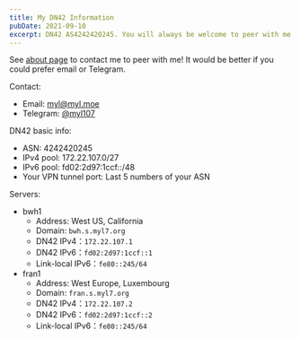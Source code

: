 ```yaml
---
title: My DN42 Information
pubDate: 2021-09-10
excerpt: DN42 AS4242420245. You will always be welcome to peer with me!
---
```


See [about page](/pages/about/) to contact me to peer with me!
It would be better if you could prefer email or Telegram.

Contact:

- Email: [myl@myl.moe](mailto:myl@myl.moe)
- Telegram: [@myl107](https://t.me/myl107)

DN42 basic info:

- ASN: 4242420245
- IPv4 pool: 172.22.107.0/27
- IPv6 pool: fd02:2d97:1ccf::/48
- Your VPN tunnel port: Last 5 numbers of your ASN

Servers:

- bwh1
  - Address: West US, California
  - Domain: `bwh.s.myl7.org`
  - DN42 IPv4：`172.22.107.1`
  - DN42 IPv6：`fd02:2d97:1ccf::1`
  - Link-local IPv6：`fe80::245/64`
- fran1
  - Address: West Europe, Luxembourg
  - Domain: `fran.s.myl7.org`
  - DN42 IPv4：`172.22.107.2`
  - DN42 IPv6：`fd02:2d97:1ccf::2`
  - Link-local IPv6：`fe80::245/64`
